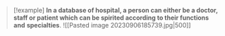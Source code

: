 >[!example] 
>**In a database of hospital, a person can either be a doctor, staff or patient which can be spirited according to their functions and** **specialties**.
>![[Pasted image 20230906185739.jpg|500]]